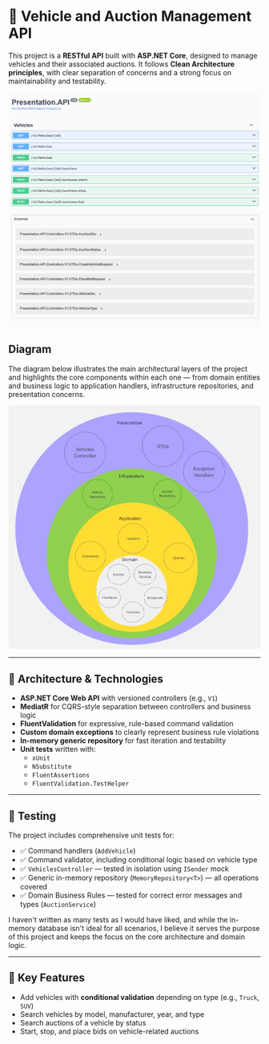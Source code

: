 ﻿# 🚗 Vehicle and Auction Management API

This project is a **RESTful API** built with **ASP.NET Core**, designed to manage vehicles and their associated auctions. It follows **Clean Architecture principles**, with clear separation of concerns and a strong focus on maintainability and testability.

![Swagger](./assets/swagger.png)

## Diagram

The diagram below illustrates the main architectural layers of the project and highlights the core components within each one — from domain entities and business logic to application handlers, infrastructure repositories, and presentation concerns.

![Diagram](./assets/diagram.jpg)

---

## 🧱 Architecture & Technologies

- **ASP.NET Core Web API** with versioned controllers (e.g., `V1`)
- **MediatR** for CQRS-style separation between controllers and business logic
- **FluentValidation** for expressive, rule-based command validation
- **Custom domain exceptions** to clearly represent business rule violations
- **In-memory generic repository** for fast iteration and testability
- **Unit tests** written with:
  - `xUnit`
  - `NSubstitute`
  - `FluentAssertions`
  - `FluentValidation.TestHelper`

---

## 🧪 Testing

The project includes comprehensive unit tests for:

- ✅ Command handlers (`AddVehicle`)
- ✅ Command validator, including conditional logic based on vehicle type
- ✅ `VehiclesController` — tested in isolation using `ISender` mock
- ✅ Generic in-memory repository (`MemoryRepository<T>`) — all operations covered
- ✅ Domain Business Rules — tested for correct error messages and types (`AuctionService`)

I haven't written as many tests as I would have liked, and while the in-memory database isn't ideal for all scenarios, I believe it serves the purpose of this project and keeps the focus on the core architecture and domain logic.

---

## 🔧 Key Features

- Add vehicles with **conditional validation** depending on type (e.g., `Truck`, `SUV`)
- Search vehicles by model, manufacturer, year, and type
- Search auctions of a vehicle by status
- Start, stop, and place bids on vehicle-related auctions